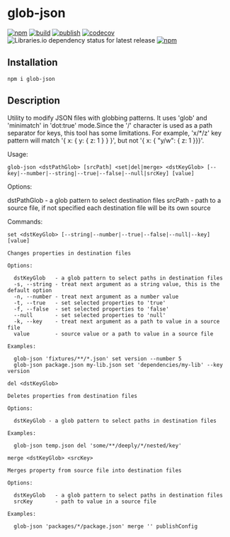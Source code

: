 # glob-json

[![npm](https://img.shields.io/npm/v/glob-json)](https://npm.im/glob-json)
[![build](https://github.com/iyegoroff/glob-json/workflows/build/badge.svg)](https://github.com/iyegoroff/glob-json/actions/workflows/build.yml)
[![publish](https://github.com/iyegoroff/glob-json/workflows/publish/badge.svg)](https://github.com/iyegoroff/glob-json/actions/workflows/publish.yml)
[![codecov](https://codecov.io/gh/iyegoroff/glob-json/branch/main/graph/badge.svg?t=1520230083925)](https://codecov.io/gh/iyegoroff/glob-json)
![Libraries.io dependency status for latest release](https://img.shields.io/librariesio/release/npm/glob-json)
[![npm](https://img.shields.io/npm/l/glob-json.svg?t=1495378566925)](https://www.npmjs.com/package/glob-json)

## Installation

```
npm i glob-json
```

## Description

Utility to modify JSON files with globbing patterns. It uses 'glob' and 'minimatch' in 'dot:true' mode.Since the '/' character is used as a path separator for keys, this tool has some limitations. For example, 'x/\*/z' key pattern will match '{&nbsp;x:&nbsp;{&nbsp;y:&nbsp;{&nbsp;z:&nbsp;1&nbsp;}&nbsp;}&nbsp;}', but not '{&nbsp;x:&nbsp;{&nbsp;"y/w":&nbsp;{&nbsp;z:&nbsp;1&nbsp;}}}'.

Usage:

`glob-json <dstPathGlob> [srcPath] <set|del|merge> <dstKeyGlob> [--key|--number|--string|--true|--false|--null|srcKey] [value]`

Options:

dstPathGlob - a glob pattern to select destination files
srcPath - path to a source file, if not specified each destination file will be its own source

Commands:

`set <dstKeyGlob> [--string|--number|--true|--false|--null|--key] [value]`

    Changes properties in destination files

    Options:

      dstKeyGlob   - a glob pattern to select paths in destination files
      -s, --string - treat next argument as a string value, this is the default option
      -n, --number - treat next argument as a number value
      -t, --true   - set selected properties to 'true'
      -f, --false  - set selected properties to 'false'
      --null       - set selected properties to 'null'
      -k, --key    - treat next argument as a path to value in a source file
      value        - source value or a path to value in a source file

    Examples:

      glob-json 'fixtures/**/*.json' set version --number 5
      glob-json package.json my-lib.json set 'dependencies/my-lib' --key version

`del <dstKeyGlob>`

    Deletes properties from destination files

    Options:

      dstKeyGlob - a glob pattern to select paths in destination files

    Examples:

      glob-json temp.json del 'some/**/deeply/*/nested/key'

`merge <dstKeyGlob> <srcKey>`

    Merges property from source file into destination files

    Options:

      dstKeyGlob   - a glob pattern to select paths in destination files
      srcKey       - path to value in a source file

    Examples:

      glob-json 'packages/*/package.json' merge '' publishConfig
